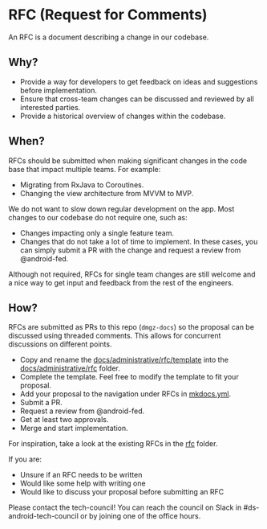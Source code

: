 # RFC (Request for Comments)

An RFC is a document describing a change in our codebase.

## Why?

- Provide a way for developers to get feedback on ideas and suggestions before implementation.
- Ensure that cross-team changes can be discussed and reviewed by all interested parties.
- Provide a historical overview of changes within the codebase.

## When?

RFCs should be submitted when making significant changes in the code base that impact multiple teams. For example:

- Migrating from RxJava to Coroutines.
- Changing the view architecture from MVVM to MVP.

We do not want to slow down regular development on the app. Most changes to our codebase do not require one, such as:

- Changes impacting only a single feature team.
- Changes that do not take a lot of time to implement. In these cases, you can simply submit a PR with the change and request a review from @android-fed.

Although not required, RFCs for single team changes are still welcome and a nice way to get input and feedback from the rest of the engineers.

## How?

RFCs are submitted as PRs to this repo (`dmgz-docs`) so the proposal can be discussed using threaded comments. This allows for concurrent discussions on different points.

- Copy and rename the [docs/administrative/rfc/template](https://github.bamtech.co/Android/dmgz-docs/blob/main/docs/administrative/rfc/rfc_template.md) into the [docs/administrative/rfc](https://github.bamtech.co/Android/dmgz-docs/tree/main/docs/administrative/rfc) folder.
- Complete the template. Feel free to modify the template to fit your proposal.
- Add your proposal to the navigation under RFCs in [mkdocs.yml](https://github.bamtech.co/Android/dmgz-docs/blob/main/mkdocs.yml).
- Submit a PR.
- Request a review from @android-fed.
- Get at least two approvals.
- Merge and start implementation.

For inspiration, take a look at the existing RFCs in the [rfc](https://github.bamtech.co/Android/dmgz-docs/tree/main/docs/administrative/rfc) folder.

If you are:

- Unsure if an RFC needs to be written
- Would like some help with writing one
- Would like to discuss your proposal before submitting an RFC

Please contact the tech-council! You can reach the council on Slack in #ds-android-tech-council or by joining one of the office hours.
